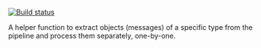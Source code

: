 [![Build status](https://ci.appveyor.com/api/projects/status/s2894erb8kbsrn2j?svg=true)](https://ci.appveyor.com/project/exchange12rocks/splitoutput)

A helper function to extract objects (messages) of a specific type from the pipeline and process them separately, one-by-one.
